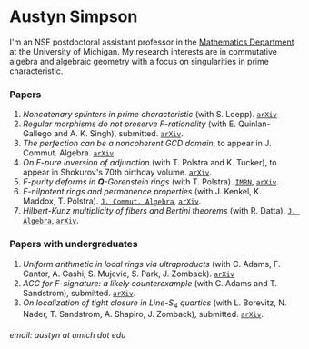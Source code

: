 # Austyn Simpson

I'm an NSF postdoctoral assistant professor in the [Mathematics Department](https://lsa.umich.edu/math) at the University of Michigan. My research interests are in commutative algebra and algebraic geometry with a focus on singularities in prime characteristic.

### Papers
1. *Noncatenary splinters in prime characteristic* (with S. Loepp). [`arXiv`](https://arxiv.org/abs/2401.00925)
2. *Regular morphisms do not preserve F-rationality* (with E. Quinlan-Gallego and A. K. Singh), submitted. [`arXiv`](https://arxiv.org/abs/2307.03785).
3. *The perfection can be a noncoherent GCD domain*, to appear in J. Commut. Algebra. [`arXiv`](https://arxiv.org/abs/2401.00803).
4. *On F-pure inversion of adjunction* (with T. Polstra and K. Tucker), to appear in Shokurov's 70th birthday volume. [`arXiv`](https://arxiv.org/abs/2305.17591).
5. *F-purity deforms in **Q**-Gorenstein rings* (with T. Polstra). [`IMRN`](https://doi.org/10.1093/imrn/rnac254), [`arXiv`](https://arxiv.org/abs/2009.13444).
6. *F-nilpotent rings and permanence properties* (with J. Kenkel, K. Maddox, T. Polstra). [`J. Commut. Algebra`](https://projecteuclid.org/journals/jca/journal-of-commutative-algebra/acceptedpapers), [`arXiv`](https://arxiv.org/abs/1912.01150).
7. *Hilbert-Kunz multiplicity of fibers and Bertini theorems* (with R. Datta). [`J. Algebra`](https://doi.org/10.1016/j.jalgebra.2021.10.025), [`arXiv`](https://arxiv.org/abs/1908.04819).

### Papers with undergraduates
1. *Uniform arithmetic in local rings via ultraproducts* (with C. Adams, F. Cantor, A. Gashi, S. Mujevic, S. Park, J. Zomback). [`arXiv`](https://arxiv.org/abs/2312.17391)
2. *ACC for F-signature: a likely counterexample* (with C. Adams and T. Sandstrom), submitted. [`arXiv`](https://arxiv.org/abs/2309.07901).
3. *On localization of tight closure in Line-S<sub>4</sub> quartics* (with L. Borevitz, N. Nader, T. Sandstrom, A. Shapiro, J. Zomback), submitted. [`arXiv`](https://arxiv.org/abs/2211.03220).

###### email: austyn at umich dot edu
